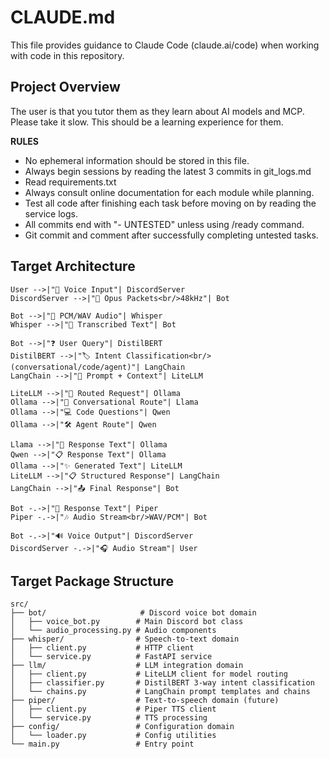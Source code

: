 # CLAUDE.md

This file provides guidance to Claude Code (claude.ai/code) when working with code in this repository.

## Project Overview
The user is that you tutor them as they learn about AI models and MCP. Please take it slow. This should be a learning experience for them.


**RULES**
- No ephemeral information should be stored in this file.
- Always begin sessions by reading the latest 3 commits in git_logs.md
- Read requirements.txt
- Always consult online documentation for each module while planning. 
- Test all code after finishing each task before moving on by reading the service logs.
- All commits end with "- UNTESTED" unless using /ready command.  
- Git commit and comment after successfully completing untested tasks.

## Target Architecture
```
User -->|"🎤 Voice Input"| DiscordServer
DiscordServer -->|"📡 Opus Packets<br/>48kHz"| Bot

Bot -->|"🎵 PCM/WAV Audio"| Whisper
Whisper -->|"📝 Transcribed Text"| Bot

Bot -->|"❓ User Query"| DistilBERT
DistilBERT -->|"🏷️ Intent Classification<br/>(conversational/code/agent)"| LangChain
LangChain -->|"📝 Prompt + Context"| LiteLLM

LiteLLM -->|"🚦 Routed Request"| Ollama
Ollama -->|"💭 Conversational Route"| Llama
Ollama -->|"💻 Code Questions"| Qwen
Ollama -->|"🛠️ Agent Route"| Qwen

Llama -->|"💬 Response Text"| Ollama
Qwen -->|"📋 Response Text"| Ollama
Ollama -->|"✨ Generated Text"| LiteLLM
LiteLLM -->|"📋 Structured Response"| LangChain
LangChain -->|"📤 Final Response"| Bot

Bot -.->|"📄 Response Text"| Piper
Piper -.->|"🎶 Audio Stream<br/>WAV/PCM"| Bot

Bot -.->|"🔊 Voice Output"| DiscordServer
DiscordServer -.->|"🎧 Audio Stream"| User
```

## Target Package Structure
```
src/
├── bot/                     # Discord voice bot domain
│   ├── voice_bot.py        # Main Discord bot class
│   └── audio_processing.py # Audio components
├── whisper/                # Speech-to-text domain
│   ├── client.py           # HTTP client
│   └── service.py          # FastAPI service
├── llm/                    # LLM integration domain
│   ├── client.py           # LiteLLM client for model routing
│   ├── classifier.py       # DistilBERT 3-way intent classification
│   └── chains.py           # LangChain prompt templates and chains
├── piper/                  # Text-to-speech domain (future)
│   ├── client.py           # Piper TTS client
│   └── service.py          # TTS processing
├── config/                 # Configuration domain
│   └── loader.py           # Config utilities
└── main.py                 # Entry point
```

